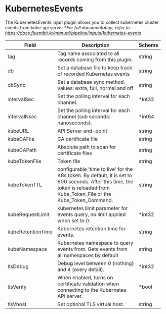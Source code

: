 # KubernetesEvents

The KubernetesEvents input plugin allows you to collect kubernetes cluster events from kube-api server **For full documentation, refer to https://docs.fluentbit.io/manual/pipeline/inputs/kubernetes-events*


| Field | Description | Scheme |
| ----- | ----------- | ------ |
| tag | Tag name associated to all records coming from this plugin. | string |
| db | Set a database file to keep track of recorded Kubernetes events | string |
| dbSync | Set a database sync method. values: extra, full, normal and off | string |
| intervalSec | Set the polling interval for each channel. | *int32 |
| intervalNsec | Set the polling interval for each channel (sub seconds: nanoseconds). | *int64 |
| kubeURL | API Server end-point | string |
| kubeCAFile | CA certificate file | string |
| kubeCAPath | Absolute path to scan for certificate files | string |
| kubeTokenFile | Token file | string |
| kubeTokenTTL | configurable 'time to live' for the K8s token. By default, it is set to 600 seconds. After this time, the token is reloaded from Kube_Token_File or the Kube_Token_Command. | string |
| kubeRequestLimit | kubernetes limit parameter for events query, no limit applied when set to 0. | *int32 |
| kubeRetentionTime | Kubernetes retention time for events. | string |
| kubeNamespace | Kubernetes namespace to query events from. Gets events from all namespaces by default | string |
| tlsDebug | Debug level between 0 (nothing) and 4 (every detail). | *int32 |
| tlsVerify | When enabled, turns on certificate validation when connecting to the Kubernetes API server. | *bool |
| tlsVhost | Set optional TLS virtual host. | string |
